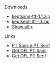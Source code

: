 Downloads
  * [keptsans-ttf-1.1.zip](http://code.google.com/p/kept-fonts/downloads/detail?name=keptsans-ttf-1.1.zip)
  * [keptserif-ttf-1.1.zip](http://code.google.com/p/kept-fonts/downloads/detail?name=keptserif-ttf-1.1.zip)
  * [Show all »](http://code.google.com/p/kept-fonts/downloads/list)

Links
  * [PT Sans и PT Serif](http://www.paratype.ru/public/)
  * [Get OFL PT Sans](http://www.fontstock.com/public/PTSansOFL.zip)
  * [Get OFL PT Serif](http://www.fontstock.com/public/PTSerifOFL.zip)